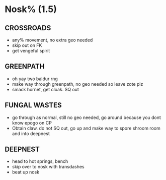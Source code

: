 # Nosk% (1.5)

## CROSSROADS
- any% movement, no extra geo needed
- skip out on FK
- get vengeful spirit

## GREENPATH
- oh yay two baldur rng
- make way through greenpath, no geo needed so leave zote plz
- smack hornet, get cloak. SQ out

## FUNGAL WASTES
- go through as normal, still no geo needed, go around because you dont know epogo on CP
- Obtain claw. do not SQ out, go up and make way to spore shroom room and into deepnest

## DEEPNEST
- head to hot springs, bench
- skip over to nosk with transdashes
- beat up nosk
